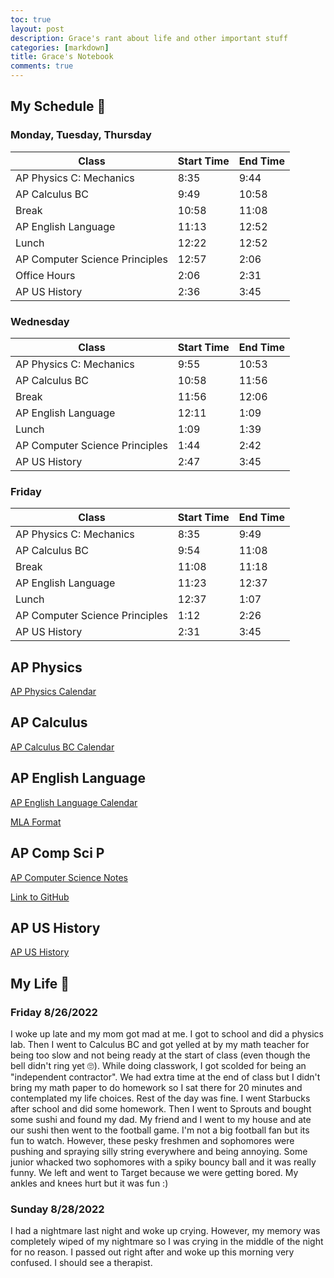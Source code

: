 ```yaml
---
toc: true
layout: post
description: Grace's rant about life and other important stuff
categories: [markdown]
title: Grace's Notebook
comments: true
---
```


## My Schedule 🤩

### Monday, Tuesday, Thursday

| Class | Start Time | End Time |
|---|---|---|
| AP Physics C: Mechanics | 8:35 | 9:44 |
| AP Calculus BC | 9:49 | 10:58 |
| Break | 10:58 | 11:08 |
| AP English Language | 11:13 | 12:52 |
| Lunch | 12:22 | 12:52 |
| AP Computer Science Principles | 12:57 | 2:06 |
| Office Hours | 2:06 | 2:31 |
| AP US History | 2:36 | 3:45 |


### Wednesday 

| Class | Start Time | End Time |
|---|---|---|
| AP Physics C: Mechanics | 9:55 | 10:53 |
| AP Calculus BC | 10:58 | 11:56 |
| Break | 11:56 | 12:06 |
| AP English Language | 12:11 | 1:09 |
| Lunch | 1:09 | 1:39 |
| AP Computer Science Principles | 1:44 | 2:42 |
| AP US History | 2:47 | 3:45 |


### Friday 

| Class | Start Time | End Time |
|---|---|---|
| AP Physics C: Mechanics | 8:35 | 9:49 |
| AP Calculus BC | 9:54 | 11:08 |
| Break | 11:08 | 11:18 |
| AP English Language | 11:23 | 12:37 |
| Lunch | 12:37 | 1:07 |
| AP Computer Science Principles | 1:12 | 2:26 |
| AP US History | 2:31 | 3:45 |


## AP Physics

[AP Physics Calendar](https://poway.instructure.com/courses/126256)

## AP Calculus

[AP Calculus BC Calendar](/repository_1/_word/2022-08-28-calc-cal.docx)

## AP English Language

[AP English Language Calendar](https://poway.instructure.com/courses/126732/pages/august-2022)

[MLA Format](https://docs.google.com/document/d/1tScDv26uEiIZ3Uim8VmhuTIma1dLH2BVOvbusQ_WbZA/edit)

## AP Comp Sci P

[AP Computer Science Notes](/repository_1/_pages/notes.md)

[Link to GitHub](https://github.com/)

## AP US History

[AP US History](https://poway.instructure.com/courses/126524/pages/weekly-schedule)

## My Life 🤪

### Friday 8/26/2022
I woke up late and my mom got mad at me. I got to school and did a physics lab. Then I went to Calculus BC and got yelled at by my math teacher for being too slow and not being ready at the start of class (even though the bell didn't ring yet 🙄). While doing classwork, I got scolded for being an "independent contractor". We had extra time at the end of class but I didn't bring my math paper to do homework so I sat there for 20 minutes and contemplated my life choices. Rest of the day was fine. I went Starbucks after school and did some homework. Then I went to Sprouts and bought some sushi and found my dad. My friend and I went to my house and ate our sushi then went to the football game. I'm not a big football fan but its fun to watch. However, these pesky freshmen and sophomores were pushing and spraying silly string everywhere and being annoying. Some junior whacked two sophomores with a spiky bouncy ball and it was really funny. We left and went to Target because we were getting bored. My ankles and knees hurt but it was fun :)

### Sunday 8/28/2022
I had a nightmare last night and woke up crying. However, my memory was completely wiped of my nightmare so I was crying in the middle of the night for no reason. I passed out right after and woke up this morning very confused. I should see a therapist.